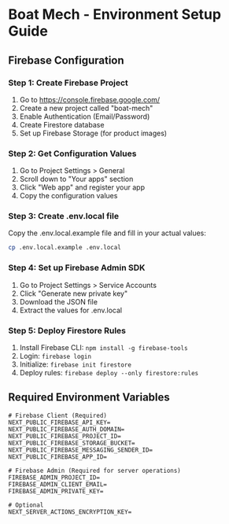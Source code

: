 # Boat Mech - Environment Setup Guide

## Firebase Configuration

### Step 1: Create Firebase Project
1. Go to https://console.firebase.google.com/
2. Create a new project called "boat-mech"
3. Enable Authentication (Email/Password)
4. Create Firestore database
5. Set up Firebase Storage (for product images)

### Step 2: Get Configuration Values
1. Go to Project Settings > General
2. Scroll down to "Your apps" section
3. Click "Web app" and register your app
4. Copy the configuration values

### Step 3: Create .env.local file
Copy the .env.local.example file and fill in your actual values:

```bash
cp .env.local.example .env.local
```

### Step 4: Set up Firebase Admin SDK
1. Go to Project Settings > Service Accounts
2. Click "Generate new private key"
3. Download the JSON file
4. Extract the values for .env.local

### Step 5: Deploy Firestore Rules
1. Install Firebase CLI: `npm install -g firebase-tools`
2. Login: `firebase login`
3. Initialize: `firebase init firestore`
4. Deploy rules: `firebase deploy --only firestore:rules`

## Required Environment Variables

```env
# Firebase Client (Required)
NEXT_PUBLIC_FIREBASE_API_KEY=
NEXT_PUBLIC_FIREBASE_AUTH_DOMAIN=
NEXT_PUBLIC_FIREBASE_PROJECT_ID=
NEXT_PUBLIC_FIREBASE_STORAGE_BUCKET=
NEXT_PUBLIC_FIREBASE_MESSAGING_SENDER_ID=
NEXT_PUBLIC_FIREBASE_APP_ID=

# Firebase Admin (Required for server operations)
FIREBASE_ADMIN_PROJECT_ID=
FIREBASE_ADMIN_CLIENT_EMAIL=
FIREBASE_ADMIN_PRIVATE_KEY=

# Optional
NEXT_SERVER_ACTIONS_ENCRYPTION_KEY=
```
